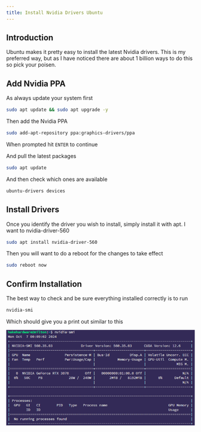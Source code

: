 ```yaml
---
title: Install Nvidia Drivers Ubuntu
---
```


## Introduction
Ubuntu makes it pretty easy to install the latest Nvidia drivers. This is my preferred way, but as I have noticed there are about 1 billion ways to do this so pick your poisen.

## Add Nvidia PPA
As always update your system first
```bash
sudo apt update && sudo apt upgrade -y
```

Then add the Nvidia PPA
```bash
sudo add-apt-repository ppa:graphics-drivers/ppa
```

When prompted hit `ENTER` to continue

And pull the latest packages
```bash
sudo apt update
```

And then check which ones are available
```bash
ubuntu-drivers devices
```

## Install Drivers
Once you identify the driver you wish to install, simply install it with apt. I want to nvidia-driver-560
```bash
sudo apt install nvidia-driver-560
```

Then you will want to do a reboot for the changes to take effect
```bash
sudo reboot now
```

## Confirm Installation
The best way to check and be sure everything installed correctly is to run
```bash
nvidia-smi
```

Which should give you a print out similar to this

![nvidia-smi](/img/install-nvidia-drivers-ubuntu/nvidia-smi.png)

